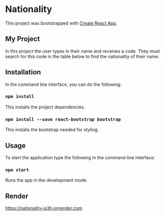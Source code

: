 # Nationality

This project was bootstrapped with [Create React App](https://github.com/facebook/create-react-app).

## My Project

In this project the user types in their name and receives a code. They must search for this code in the table below to find the nationality of their name.

## Installation

In the command line interface, you can do the following:

### `npm install`
This installs the project dependencies.

### `npm install --save react-bootstrap bootstrap`
This installs the bootstrap needed for styling.

## Usage
To start the application type the following in the command line interface:

### `npm start`

Runs the app in the development mode.

## Render
https://nationality-is3h.onrender.com 
